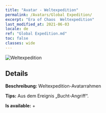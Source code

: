 ```yaml
---
title: "Avatar - Weltexpedition"
permalink: /Avatars/Global Expedition/
excerpt: "Era of Chaos  Weltexpedition"
last_modified_at: 2021-06-03
locale: de
ref: "Global Expedition.md"
toc: false
classes: wide
---
```

 ![Weltexpedition](/images/a/avatarFrame_201.png)

## Details

 **Beschreibung:** Weltexpedition-Avatarrahmen 

 **Tips:** Aus dem Ereignis „Bucht-Angriff“. 

 **Is available:**  + 

